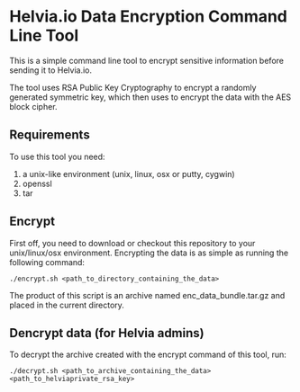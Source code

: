 # Helvia.io Data Encryption Command Line Tool

This is a simple command line tool to encrypt sensitive information before sending it to Helvia.io.

The tool uses RSA Public Key Cryptography to encrypt a randomly generated symmetric key,
 which then uses to encrypt the data with the AES block cipher.

## Requirements

To use this tool you need:

1. a unix-like environment (unix, linux, osx or putty, cygwin)
2. openssl
3. tar

## Encrypt

First off, you need to download or checkout this repository to your unix/linux/osx environment.
Encrypting the data is as simple as running the following command:

```
./encrypt.sh <path_to_directory_containing_the_data>
```

The product of this script is an archive named enc_data_bundle.tar.gz and placed in the current directory.

## Dencrypt data (for Helvia admins)
To decrypt the archive created with the encrypt command of this tool, run:

```
./decrypt.sh <path_to_archive_containing_the_data> <path_to_helviaprivate_rsa_key>
```